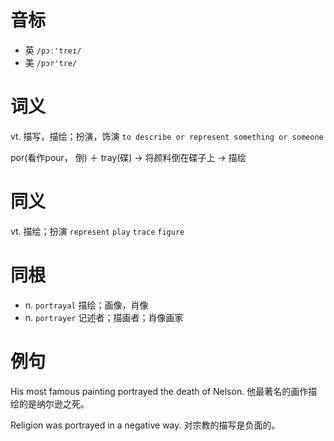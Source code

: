# 音标

- 英 `/pɔː'treɪ/`
- 美 `/pɔr'tre/`

# 词义

vt. 描写，描绘；扮演，饰演
`to describe or represent something or someone`



por(看作pour， 倒) ＋ tray(碟) → 将颜料倒在碟子上 → 描绘

# 同义

vt. 描绘；扮演
`represent` `play` `trace` `figure`

# 同根

- n. `portrayal` 描绘；画像，肖像
- n. `portrayer` 记述者；描画者；肖像画家

# 例句

His most famous painting portrayed the death of Nelson.
他最著名的画作描绘的是纳尔逊之死。

Religion was portrayed in a negative way.
对宗教的描写是负面的。


